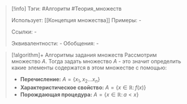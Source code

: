 > [!info]
> Тэги: #Алгоритм #Теория_множеств 
> 
> Использует: [[Концепция множества]]
> Примеры: *-*
> 
> Ссылки: *-*
> 
> Эквивалентности: *-*
> Обобщения: *-*

> [!algorithm]+ Алгоритмы задания множеств
> Рассмотрим множество $A$. Тогда задать множество $A$ - это значит определить какие элементы содержатся в этом множестве с помощью: 
> * **Перечисление:** $A = \{x_1, x_2 ... x_n\}$
> * **Характеристическое свойство:** $A=\{x\in\mathbb{R}\colon f(x)\}$
> * **Порождающая процедура:** $A = \{x \in \mathbb{R} \colon a < x\}$